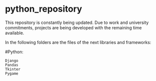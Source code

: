 # python_repository
This repository is constantly being updated. Due to work and university commitments, projects are being developed with the remaining time available.

In the following folders are the files of the next libraries and frameworks:

#Python:

    Django
    Pandas
    Tkinter
    Pygame
